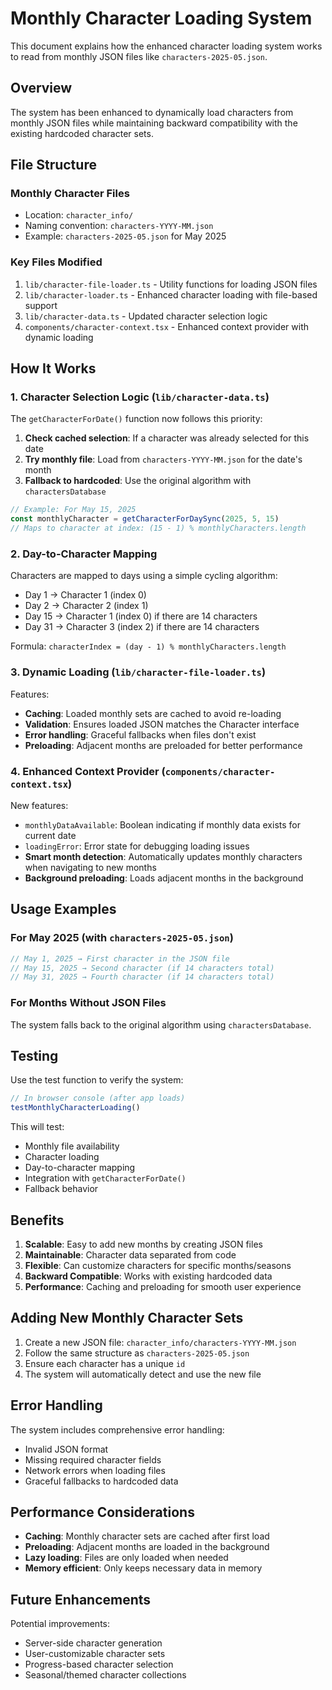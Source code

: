 # Monthly Character Loading System

This document explains how the enhanced character loading system works to read from monthly JSON files like `characters-2025-05.json`.

## Overview

The system has been enhanced to dynamically load characters from monthly JSON files while maintaining backward compatibility with the existing hardcoded character sets.

## File Structure

### Monthly Character Files
- Location: `character_info/`
- Naming convention: `characters-YYYY-MM.json`
- Example: `characters-2025-05.json` for May 2025

### Key Files Modified
1. `lib/character-file-loader.ts` - Utility functions for loading JSON files
2. `lib/character-loader.ts` - Enhanced character loading with file-based support
3. `lib/character-data.ts` - Updated character selection logic
4. `components/character-context.tsx` - Enhanced context provider with dynamic loading

## How It Works

### 1. Character Selection Logic (`lib/character-data.ts`)

The `getCharacterForDate()` function now follows this priority:

1. **Check cached selection**: If a character was already selected for this date
2. **Try monthly file**: Load from `characters-YYYY-MM.json` for the date's month
3. **Fallback to hardcoded**: Use the original algorithm with `charactersDatabase`

```typescript
// Example: For May 15, 2025
const monthlyCharacter = getCharacterForDaySync(2025, 5, 15)
// Maps to character at index: (15 - 1) % monthlyCharacters.length
```

### 2. Day-to-Character Mapping

Characters are mapped to days using a simple cycling algorithm:
- Day 1 → Character 1 (index 0)
- Day 2 → Character 2 (index 1)
- Day 15 → Character 1 (index 0) if there are 14 characters
- Day 31 → Character 3 (index 2) if there are 14 characters

Formula: `characterIndex = (day - 1) % monthlyCharacters.length`

### 3. Dynamic Loading (`lib/character-file-loader.ts`)

Features:
- **Caching**: Loaded monthly sets are cached to avoid re-loading
- **Validation**: Ensures loaded JSON matches the Character interface
- **Error handling**: Graceful fallbacks when files don't exist
- **Preloading**: Adjacent months are preloaded for better performance

### 4. Enhanced Context Provider (`components/character-context.tsx`)

New features:
- `monthlyDataAvailable`: Boolean indicating if monthly data exists for current date
- `loadingError`: Error state for debugging loading issues
- **Smart month detection**: Automatically updates monthly characters when navigating to new months
- **Background preloading**: Loads adjacent months in the background

## Usage Examples

### For May 2025 (with `characters-2025-05.json`)

```typescript
// May 1, 2025 → First character in the JSON file
// May 15, 2025 → Second character (if 14 characters total)
// May 31, 2025 → Fourth character (if 14 characters total)
```

### For Months Without JSON Files

The system falls back to the original algorithm using `charactersDatabase`.

## Testing

Use the test function to verify the system:

```typescript
// In browser console (after app loads)
testMonthlyCharacterLoading()
```

This will test:
- Monthly file availability
- Character loading
- Day-to-character mapping
- Integration with `getCharacterForDate()`
- Fallback behavior

## Benefits

1. **Scalable**: Easy to add new months by creating JSON files
2. **Maintainable**: Character data separated from code
3. **Flexible**: Can customize characters for specific months/seasons
4. **Backward Compatible**: Works with existing hardcoded data
5. **Performance**: Caching and preloading for smooth user experience

## Adding New Monthly Character Sets

1. Create a new JSON file: `character_info/characters-YYYY-MM.json`
2. Follow the same structure as `characters-2025-05.json`
3. Ensure each character has a unique `id`
4. The system will automatically detect and use the new file

## Error Handling

The system includes comprehensive error handling:
- Invalid JSON format
- Missing required character fields
- Network errors when loading files
- Graceful fallbacks to hardcoded data

## Performance Considerations

- **Caching**: Monthly character sets are cached after first load
- **Preloading**: Adjacent months are loaded in the background
- **Lazy loading**: Files are only loaded when needed
- **Memory efficient**: Only keeps necessary data in memory

## Future Enhancements

Potential improvements:
- Server-side character generation
- User-customizable character sets
- Progress-based character selection
- Seasonal/themed character collections
